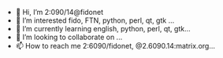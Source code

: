 - 👋 Hi, I’m 2:090/14@fidonet
- 👀 I’m interested fido, FTN, python, perl, qt, gtk ...
- 🌱 I’m currently learning english, python, perl, qt, gtk...
- 💞️ I’m looking to collaborate on ...
- 📫 How to reach me 2:6090/fidonet, @2.6090.14:matrix.org...

<!---
2-6090-14-fidonet/2-6090-14-fidonet is a ✨ special ✨ repository because its `README.md` (this file) appears on your GitHub profile.
You can click the Preview link to take a look at your changes.
--->
